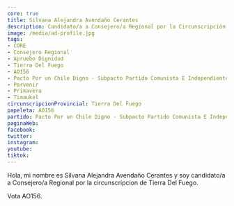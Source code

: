 ```yaml
---
core: true
title: Silvana Alejandra Avendaño Cerantes
description: Candidato/a a Consejero/a Regional por la Circunscripción de Tierra Del Fuego
image: /media/ad-profile.jpg
tags:
- CORE
- Consejero Regional
- Apruebo Dignidad
- Tierra Del Fuego
- AO156
- Pacto Por un Chile Digno - Subpacto Partido Comunista E Independientes - Independientes
- Porvenir
- Primavera
- Timaukel
circunscripcionProvincial: Tierra Del Fuego
papeleta: AO156
partido: Pacto Por un Chile Digno - Subpacto Partido Comunista E Independientes - Independientes
paginaWeb:
facebook:
twitter:
instagram:
youtube:
tiktok:
---
```

Hola, mi nombre es Silvana Alejandra Avendaño Cerantes y soy candidato/a a Consejero/a Regional por la circunscripcion de Tierra Del Fuego.

Vota AO156.